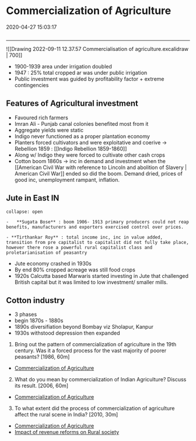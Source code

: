 # Commercialization of Agriculture
2020-04-27 15:03:17
```toc
```
---

![[Drawing 2022-09-11 12.37.57 Commercialisation of agriculture.excalidraw | 700]]
 
-   1900-1939 area under irrigation doubled
-   1947 : 25% total cropped ar was under public irrigation
-   Public investment was  guided by profitability factor + extreme contingencies

## Features of Agricultural investment 
-   Favoured rich farmers
-   Imran Ali - Punjab canal colonies benefited most from it
-   Aggregate yields were static
-   Indigo never functioned as a proper plantation economy
-   Planters forced cultivators and  were exploitative and coerive ->  Rebellion 1859 : [[Indigo Rebellion 1859-1860]]
-   Along w/ Indigo they were forced to cultivate other cash crops
-   Cotton boom 1860s -> inc in demand and investment when the [[American Civil War with reference to Lincoln and abolition of Slavery | American Civil War]] ended so did the boom. Demand dried, prices of good inc, unemployment rampant, inflation. 

##   Jute in East IN

```ad-Views
collapse: open

-   **Sugata Bose** : boom 1906- 1913 primary producers could not reap benefits, manufacturers and exporters exercised control over prices.
  
- **Tirthankar Roy** : total income inc, inc in value added, transition from pre capitalist to capitalist did not fully take place, however there rose a powerful rural capitalist class and proletarianisation of peasantry

```
-   Jute economy crashed in 1930s
-   By end 80% cropped acreage was still food crops
-   1920s Calcutta based Marwaris started investing in Jute that challenged British capital but it was limited to low investment/ smaller mills.

## Cotton industry
-   3 phases
-   begin 1870s - 1880s
-   1890s diversifiation beyond Bombay viz Sholapur, Kanpur
-   1930s withstood depression then expanded
 







1. Bring out the pattern of commercialization of agriculture in the 19th century. Was it a
forced process for the vast majority of poorer peasants? [1986, 60m]
-   [Commercialization of Agriculture](onenote:[[Commercialization]]%20of%20Agriculture&section-id={B2BF9E67-82ED-4920-AF38-1692A58DC034}&page-id={0D8FA0B4-4E81-4A20-B28E-8D7073364ADA}&end&base-path=https://d.docs.live.net/bbc8be5bd337910c/Documents/History%20Optional/Modern%20History/Part%20I/Economic%20Impact.one)






2. What do you mean by commercialization of Indian Agriculture? Discuss its result. [2006,
60m]
-   [Commercialization of Agriculture](onenote:[[Commercialization]]%20of%20Agriculture&section-id={B2BF9E67-82ED-4920-AF38-1692A58DC034}&page-id={0D8FA0B4-4E81-4A20-B28E-8D7073364ADA}&end&base-path=https://d.docs.live.net/bbc8be5bd337910c/Documents/History%20Optional/Modern%20History/Part%20I/Economic%20Impact.one)






3. To what extent did the process of commercialization of agriculture affect the rural scene in India? [2010, 30m]
-   [Commercialization of Agriculture](onenote:[[Commercialization]]%20of%20Agriculture&section-id={B2BF9E67-82ED-4920-AF38-1692A58DC034}&page-id={0D8FA0B4-4E81-4A20-B28E-8D7073364ADA}&end&base-path=https://d.docs.live.net/bbc8be5bd337910c/Documents/History%20Optional/Modern%20History/Part%20I/Economic%20Impact.one)
-   [Impact of revenue reforms on Rural society](onenote:[[Impoverishment]]%20of%20Rural%20Society&section-id={B2BF9E67-82ED-4920-AF38-1692A58DC034}&page-id={B4EA83F5-CE2D-4E20-9730-9ACE0AD331CB}&object-id={36BA9B4F-7420-443D-80CC-FC799852511F}&C&base-path=https://d.docs.live.net/bbc8be5bd337910c/Documents/History%20Optional/Modern%20History/Part%20I/Economic%20Impact.one)